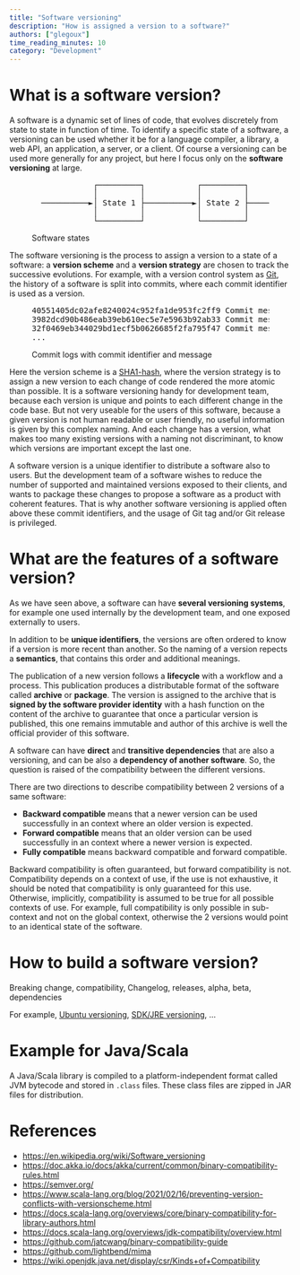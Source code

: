 ```yaml
---
title: "Software versioning"
description: "How is assigned a version to a software?"
authors: ["glegoux"]
time_reading_minutes: 10
category: "Development"
---
```


# What is a software version? 

A software is a dynamic set of lines of code, that evolves discretely from state to state in function 
of time. To identify a specific state of a software, a versioning can be used whether it be for a
language compiler, a library, a web API, an application, a server, or a client. Of course a versioning 
can be used more generally for any project, but here I focus only on the **software versioning** at large.

<figure>
<pre class="notranslate">
             ┌─────────┐           ┌─────────┐           ┌─────────┐
             │         │           │         │           │         │
  ──────────►│ State 1 ├──────────►│ State 2 ├──────────►│ State 3 │─────────►
             │         │           │         │           │         │
             └─────────┘           └─────────┘           └─────────┘
</pre>
<figcaption>Software states</figcaption>
</figure> 

The software versioning is the process to assign a version to a state of a software: 
a **version scheme** and a **version strategy** are chosen to track the successive evolutions. 
For example, with a version control system as [Git](https://git-scm.com/), the history of a 
software is split into commits, where each commit identifier is used as a version. 

<figure>
<pre class="notranslate">
40551405dc02afe8240024c952fa1de953fc2ff9 Commit message: State 3
3982dcd90b486eab39eb610ec5e7e5963b92ab33 Commit message: State 2
32f0469eb344029bd1ecf5b0626685f2fa795f47 Commit message: State 1
...
</pre>
<figcaption>Commit logs with commit identifier and message</figcaption>
</figure> 

Here the version scheme is a [SHA1-hash](https://wikipedia.org/wiki/SHA-1), where the version strategy is 
to assign a new version to each change of code rendered the more atomic than possible. It is a software 
versioning handy for development team, because each version is unique and points to each different change
in the code base. But not very useable for the users of this software, because a given version is not
human readable or user friendly, no useful information is given by this complex naming. And each change
has a version, what makes too many existing versions with a naming not discriminant, to know which
versions are important except the last one. 

A software version is a unique identifier to distribute a software also to users. But the development team 
of a software wishes to reduce the number of supported and maintained versions exposed to their clients,
and wants to package these changes to propose a software as a product with coherent features. That is why
another software versioning is applied often above these commit identifiers, and the usage of Git tag
and/or Git release is privileged.

# What are the features of a software version?

As we have seen above, a software can have **several versioning systems**, for example one used internally 
by the development team, and one exposed externally to users.

In addition to be **unique identifiers**, the versions are often ordered to know if a version is more
recent than another. So the naming of a version repects a **semantics**, that contains this order and 
additional meanings. 

The publication of a new version follows a **lifecycle** with a workflow and a process. This publication 
produces a distributable format of the software called **archive** or **package**. The version is 
assigned to the archive that is **signed by the software provider identity** with a hash function on the
content of the archive to guarantee that once a particular version is published, this one remains
immutable and author of this archive is well the official provider of this software.

A software can have **direct** and **transitive dependencies** that are also a versioning, and can be 
also a **dependency of another software**. So, the question is raised of the compatibility between
the different versions.

There are two directions to describe compatibility between 2 versions of a same software:

* **Backward compatible** means that a newer version can be used successfully in an context where an older 
version is expected.
* **Forward compatible** means that an older version can be used successfully in an context where a newer 
version is expected. 
* **Fully compatible** means backward compatible and forward compatible.

Backward compatibility is often guaranteed, but forward compatibility is not. Compatibility depends on a
context of use, if the use is not exhaustive, it should be noted that compatibility is only guaranteed for
this use. Otherwise, implicitly, compatibility is assumed to be true for all possible contexts of use. For
example, full compatibility is only possible in sub-context and not on the global context, otherwise the 2
versions would point to an identical state of the software.

# How to build a software version?

Breaking change, compatibility, Changelog, releases, alpha, beta, dependencies

For example, [Ubuntu versioning](https://ubuntu.com/about/release-cycle), [SDK/JRE versioning](https://www.oracle.com/java/technologies/javase/versioning-naming.html), ...

# Example for Java/Scala

A Java/Scala library is compiled to a platform-independent format called JVM bytecode and stored in 
`.class` files. These class files are zipped in JAR files for distribution.

# References

* <https://en.wikipedia.org/wiki/Software_versioning>
* <https://doc.akka.io/docs/akka/current/common/binary-compatibility-rules.html>
* <https://semver.org/>
* <https://www.scala-lang.org/blog/2021/02/16/preventing-version-conflicts-with-versionscheme.html>
* <https://docs.scala-lang.org/overviews/core/binary-compatibility-for-library-authors.html>
* <https://docs.scala-lang.org/overviews/jdk-compatibility/overview.html>
* <https://github.com/jatcwang/binary-compatibility-guide>
* <https://github.com/lightbend/mima>
* <https://wiki.openjdk.java.net/display/csr/Kinds+of+Compatibility>
